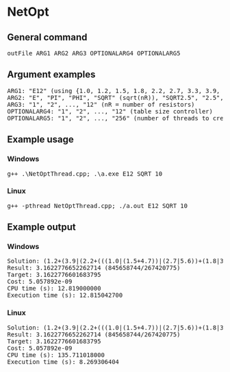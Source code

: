 # NetOpt
## General command
<pre>
outFile ARG1 ARG2 ARG3 OPTIONALARG4 OPTIONALARG5
</pre>
## Argument examples
<pre>
ARG1: "E12" (using {1.0, 1.2, 1.5, 1.8, 2.2, 2.7, 3.3, 3.9, 4.7, 5.6, 6.8, 8.2}), "ONE", "INT", "ODD"
ARG2: "E", "PI", "PHI", "SQRT" (sqrt(nR)), "SQRT2.5", "2.5", "-2.5" (2.5 with optional exclution)
ARG3: "1", "2", ..., "12" (nR = number of resistors)
OPTIONALARG4: "1", "2", ..., "12" (table size controller)
OPTIONALARG5: "1", "2", ..., "256" (number of threads to create)
</pre>
## Example usage
### Windows
<pre>
g++ .\NetOptThread.cpp; .\a.exe E12 SQRT 10
</pre>
### Linux
<pre>
g++ -pthread NetOptThread.cpp; ./a.out E12 SQRT 10
</pre>
## Example output
### Windows
<pre>
Solution: (1.2+(3.9|(2.2+(((1.0|(1.5+4.7))|(2.7|5.6))+(1.8|3.3)))))
Result: 3.1622776652262714 (845658744/267420775)
Target: 3.1622776601683795
Cost: 5.057892e-09
CPU time (s): 12.819000000
Execution time (s): 12.815042700
</pre>
### Linux
<pre>
Solution: (1.2+(3.9|(2.2+(((1.0|(1.5+4.7))|(2.7|5.6))+(1.8|3.3)))))
Result: 3.1622776652262714 (845658744/267420775)
Target: 3.1622776601683795
Cost: 5.057892e-09
CPU time (s): 135.711018000
Execution time (s): 8.269306404
</pre>
